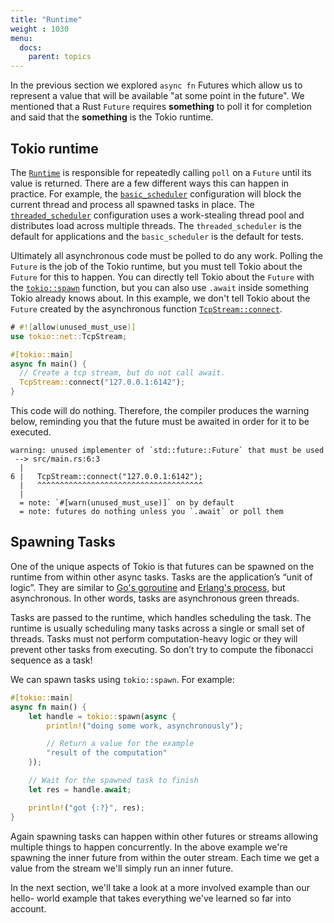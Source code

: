 ```yaml
---
title: "Runtime"
weight : 1030
menu:
  docs:
    parent: topics
---
```


In the previous section we explored `async fn` Futures which allow us to represent
a value that will be available "at some point in the future". We mentioned that
a Rust `Future` requires **something** to poll it for completion and said that
the **something** is the Tokio runtime.

## Tokio runtime

The [`Runtime`] is responsible for repeatedly calling `poll` on a `Future` until
its value is returned. There are a few different ways this can happen in
practice. For example, the [`basic_scheduler`] configuration will block the
current thread and process all spawned tasks in place. The
[`threaded_scheduler`] configuration uses a work-stealing thread pool and
distributes load across multiple threads. The `threaded_scheduler` is the
default for applications and the `basic_scheduler` is the default for tests.

Ultimately all asynchronous code must be polled to do any work. Polling the `Future` is
the job of the Tokio runtime, but you must tell Tokio about the `Future` for this to
happen.  You can directly tell Tokio about the `Future` with the [`tokio::spawn`]
function, but you can also use `.await` inside something Tokio already knows about. In
this example, we don't tell Tokio about the `Future` created by the asynchronous function
[`TcpStream::connect`].

```rust
# #![allow(unused_must_use)]
use tokio::net::TcpStream;

#[tokio::main]
async fn main() {
  // Create a tcp stream, but do not call await.
  TcpStream::connect("127.0.0.1:6142");
}
```

This code will do nothing. Therefore, the compiler produces the warning below, reminding you
that the future must be awaited in order for it to be executed.

```text
warning: unused implementer of `std::future::Future` that must be used
 --> src/main.rs:6:3
  |
6 |   TcpStream::connect("127.0.0.1:6142");
  |   ^^^^^^^^^^^^^^^^^^^^^^^^^^^^^^^^^^^^^
  |
  = note: `#[warn(unused_must_use)]` on by default
  = note: futures do nothing unless you `.await` or poll them
```

## Spawning Tasks

One of the unique aspects of Tokio is that futures can be spawned on the runtime
from within other async tasks. Tasks are the application’s “unit of logic”.
They are similar to [Go's goroutine] and [Erlang's process], but asynchronous.
In other words, tasks are asynchronous green threads.

Tasks are passed to the runtime, which handles scheduling the task. The runtime
is usually scheduling many tasks across a single or small set of threads. Tasks
must not perform computation-heavy logic or they will prevent other tasks from
executing. So don’t try to compute the fibonacci sequence as a task!

We can spawn tasks using `tokio::spawn`. For example:

```rust
#[tokio::main]
async fn main() {
    let handle = tokio::spawn(async {
        println!("doing some work, asynchronously");

        // Return a value for the example
        "result of the computation"
    });

    // Wait for the spawned task to finish
    let res = handle.await;

    println!("got {:?}", res);
}
```

Again spawning tasks can happen within other futures or streams allowing
multiple things to happen concurrently. In the above example we're spawning the
inner future from within the outer stream. Each time we get a value from the
stream we'll simply run an inner future.

In the next section, we'll take a look at a more involved example than our hello-
world example that takes everything we've learned so far into account.

[Go's goroutine]: https://www.golang-book.com/books/intro/10
[Erlang's process]: http://erlang.org/doc/reference_manual/processes.html
[`Runtime`]: https://docs.rs/tokio/0.2/tokio/runtime/struct.Runtime.html
[`basic_scheduler`]: https://docs.rs/tokio/0.2/tokio/runtime/struct.Builder.html#method.basic_scheduler
[`threaded_scheduler`]: https://docs.rs/tokio/0.2/tokio/runtime/struct.Builder.html#method.threaded_scheduler
[`tokio::spawn`]: https://docs.rs/tokio/0.2/tokio/fn.spawn.html
[`TcpStream::connect`]: https://docs.rs/tokio/0.2/tokio/net/struct.TcpStream.html#method.connect
